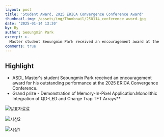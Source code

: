 ```yaml
---
layout: post
title: 'Student Award, 2025 ERICA Convergence Conference Award'
thumbnail-img: /assets/img/Thumbnail/250114_conference award.jpg
date: '2025-01-14 13:30'
by: By
author: Seoungmin Park
excerpt: >-
  Master student Seoungmin Park received an encouragement award at the ERICA Convergence Conference.
comments: true
---
```


## Highlight
- ASDL Master's student Seoungmin Park received an encouragement award for his outstanding performance at the 2025 ERICA Convergence Conference.
- Grand prize - Demonstration of Memory-In-Pixel Application:Monolithic Integration of QD-LED and Charge Trap TFT Arrays**

![발표자료료](https://github.com/user-attachments/assets/f5fdb53e-560b-45d1-ab5e-fc15f6b2080f)

![시상2](https://github.com/user-attachments/assets/188f9835-9bdc-406e-a9c8-cfb3a11d8e08)

![시상1](https://github.com/user-attachments/assets/2535ba71-2b37-4753-83f2-47904f6b1477)
